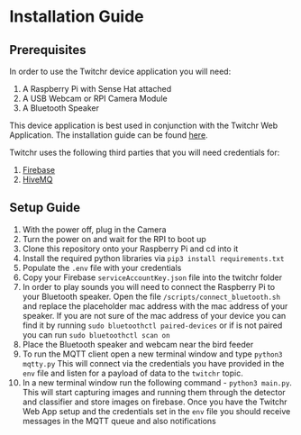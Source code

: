# Installation Guide

## Prerequisites

In order to use the Twitchr device application you will need:

1. A Raspberry Pi with Sense Hat attached
2. A USB Webcam or RPI Camera Module
3. A Bluetooth Speaker

This device application is best used in conjunction with the Twitchr Web Application. The installation guide can be found [here](https://github.com/gracielilykelly/twitchr-app/blob/main/docs/InstallationGuide.md).

Twitchr uses the following third parties that you will need credentials for:

1. [Firebase](https://firebase.google.com/?gclid=Cj0KCQiAnNacBhDvARIsABnDa68-eTvFsxp5RIAn5KYARCxjWiYVLHCjL41C-AB4h17VS5RBJfkvdZ8aAvcVEALw_wcB&gclsrc=aw.ds)
2. [HiveMQ](https://www.hivemq.com/)

## Setup Guide

1. With the power off, plug in the Camera
2. Turn the power on and wait for the RPI to boot up
3. Clone this repository onto your Raspberry Pi and cd into it
4. Install the required python libraries via `pip3 install requirements.txt`
5. Populate the `.env` file with your credentials
6. Copy your Firebase `serviceAccountKey.json` file into the twitchr folder
7. In order to play sounds you will need to connect the Raspberry Pi to your Bluetooth speaker. Open the file `/scripts/connect_bluetooth.sh` and replace the placeholder mac address with the mac address of your speaker. If you are not sure of the mac address of your device you can find it by running `sudo bluetoothctl paired-devices` or if is not paired you can run `sudo bluetoothctl scan on`
8. Place the Bluetooth speaker and webcam near the bird feeder
9. To run the MQTT client open a new terminal window and type `python3 mqtty.py` This will connect via the credentials you have provided in the `env` file and listen for a payload of data to the `twitchr` topic.
10. In a new terminal window run the following command - `python3 main.py`. This will start capturing images and running them through the detector and classifier and store images on firebase. Once you have the Twitchr Web App setup and the credentials set in the `env` file you should receive messages in the MQTT queue and also notifications
